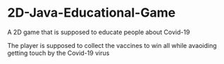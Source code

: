 # 2D-Java-Educational-Game
A 2D game that is supposed to educate people about Covid-19

The player is supposed to collect the vaccines to win all while avaoiding getting touch by the Covid-19 virus
